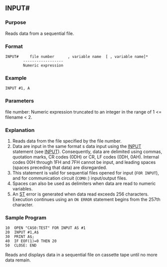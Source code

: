 ## INPUT#

### Purpose
Reads data from a sequential file.

### Format
```basic
INPUT#     file number      , variable name  [ , variable name]*
        ------------------
        Numeric expression
```

### Example
```basic
INPUT #1, A
```

### Parameters
file number: Numeric expression truncated to an integer in the range of 1 <= filename < 2.

### Explanation
1. Reads data from the file specified by the file number.
2. Data are input in the same format s data input using the [INPUT](INPUT.md) statement
   (see [INPUT](INPUT.md)). Consequently, data are delimited using commas, quotation marks, 
   CR codes (0DH) or CR, LF codes (0DH, 0AH). Internal codes 00H through 1FH and 7FH cannot be 
   input, and leading spaces (spaces preceding that data) are disregarded.
3. This statement is valid for sequential files opened for input (`FOR INPUT`), and for
   communication circuit (`COM0:`) input/output files.
4. Spaces can also be used as delimiters when data are read to numeric variables.
5. An [ST](../errors/ST.md) error is generated when data read exceeds 256 characters.
   Execution continues using an `ON ERROR` statement begins from the 257th character.

### Sample Program
```basic
10  OPEN "CAS0:TEST" FOR INPUT AS #1
20  INPUT #1,A$
30  PRINT A$;
40  IF EOF(1)=0 THEN 20
50  CLOSE: END
```

Reads and displays data in a sequential file on cassette tape until no more data remain.
